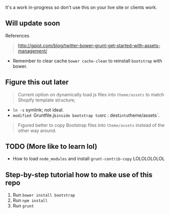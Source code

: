 It's a work in-progress so don't use this on your live site or clients work. 

## Will update soon

References

> http://gpiot.com/blog/twitter-bower-grunt-get-started-with-assets-management/

+ Remember to clear cache `bower cache-clean` to reinstall `bootstrap` with bower.

## Figure this out later

> Current option on dynamically load js files into `theme/assets` to match Shopify template structure;

+ `ln -s` symlink; not ideal. 
+ `modified `Gruntfile.js` inside bootstrap to `src : dest` into `theme/assets`.

> Figured better to copy Bootstrap files into `theme/assets` instead of the other way around.

## TODO (More like to learn lol)

+ How to load `node_modules` and install `grunt-contrib-copy` LOLOLOLOLOL 

## Step-by-step tutorial how to make use of this repo

1. Run `bower install bootstrap`
2. Run `npm install`
3. Run `grunt`